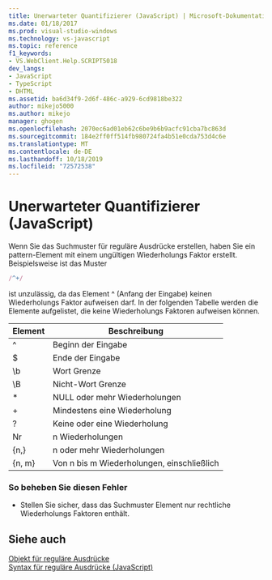```yaml
---
title: Unerwarteter Quantifizierer (JavaScript) | Microsoft-Dokumentation
ms.date: 01/18/2017
ms.prod: visual-studio-windows
ms.technology: vs-javascript
ms.topic: reference
f1_keywords:
- VS.WebClient.Help.SCRIPT5018
dev_langs:
- JavaScript
- TypeScript
- DHTML
ms.assetid: ba6d34f9-2d6f-486c-a929-6cd9818be322
author: mikejo5000
ms.author: mikejo
manager: ghogen
ms.openlocfilehash: 2070ec6ad01eb62c6be9b6b9acfc91cba7bc863d
ms.sourcegitcommit: 184e2ff0ff514fb980724fa4b51e0cda753d4c6e
ms.translationtype: MT
ms.contentlocale: de-DE
ms.lasthandoff: 10/18/2019
ms.locfileid: "72572538"
---
```

# <a name="unexpected-quantifier-javascript"></a>Unerwarteter Quantifizierer (JavaScript)
Wenn Sie das Suchmuster für reguläre Ausdrücke erstellen, haben Sie ein pattern-Element mit einem ungültigen Wiederholungs Faktor erstellt. Beispielsweise ist das Muster  
  
```js
/^+/  
```  
  
 ist unzulässig, da das Element ^ (Anfang der Eingabe) keinen Wiederholungs Faktor aufweisen darf. In der folgenden Tabelle werden die Elemente aufgelistet, die keine Wiederholungs Faktoren aufweisen können.  
  
|Element|Beschreibung|  
|-------------|-----------------|  
|^|Beginn der Eingabe|  
|$|Ende der Eingabe|  
|\b|Wort Grenze|  
|\B|Nicht-Wort Grenze|  
|*|NULL oder mehr Wiederholungen|  
|+|Mindestens eine Wiederholung|  
|?|Keine oder eine Wiederholung|  
|Nr|n Wiederholungen|  
|{n,}|n oder mehr Wiederholungen|  
|{n, m}|Von n bis m Wiederholungen, einschließlich|  
  
### <a name="to-correct-this-error"></a>So beheben Sie diesen Fehler  
  
- Stellen Sie sicher, dass das Suchmuster Element nur rechtliche Wiederholungs Faktoren enthält.  
  
## <a name="see-also"></a>Siehe auch  
 [Objekt für reguläre Ausdrücke](../../javascript/reference/regular-expression-object-javascript.md)    
 [Syntax für reguläre Ausdrücke (JavaScript)](https://msdn.microsoft.com/library/1400241x)